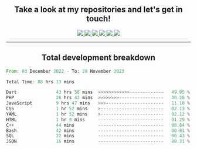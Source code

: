 <h2 align="center">
  Take a look at my repositories and let's get in touch!
</h2>
<p align="center">
  <a href= "">
    <img src="https://img.icons8.com/material-outlined/30/689d6a/facebook.png"/>
  </a>
  <a href= "">
    <img src="https://img.icons8.com/material-outlined/30/689d6a/instagram.png"/>
  </a>
  <a href= "">
    <img src="https://img.icons8.com/material-outlined/30/689d6a/linkedin.png"/>
  </a>
  <a href= "">
    <img src="https://img.icons8.com/material-outlined/30/689d6a/twitter.png"/>
  </a>
  <a href= "">
    <img src="https://img.icons8.com/material-outlined/30/689d6a/geography.png"/>
  </a>
  <a href="">
    <img src="https://img.icons8.com/material-outlined/30/689d6a/email.png"/>
  </a>
</p>

---

<h2 align="center">Total development breakdown</h2>

<p align="center">
<!--START_SECTION:waka-->

```rust
From: 03 December 2022 - To: 28 November 2023

Total Time: 88 hrs 13 mins

Dart               43 hrs 58 mins  >>>>>>>>>>>>-------------   49.85 %
PHP                26 hrs 42 mins  >>>>>>>>-----------------   30.28 %
JavaScript         9 hrs 47 mins   >>>----------------------   11.10 %
CSS                1 hr 52 mins    >------------------------   02.13 %
YAML               1 hr 52 mins    >------------------------   02.12 %
HTML               1 hr 8 mins     -------------------------   01.29 %
C++                44 mins         -------------------------   00.84 %
Bash               42 mins         -------------------------   00.81 %
SQL                22 mins         -------------------------   00.43 %
JSON               16 mins         -------------------------   00.31 %
```

<!--END_SECTION:waka-->
</p>
